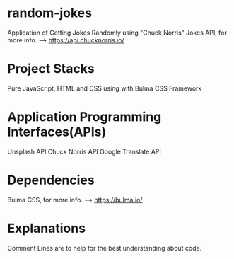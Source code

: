 # random-jokes

Application of Getting Jokes Randomly using "Chuck Norris" Jokes API, for more info. --> https://api.chucknorris.io/

# Project Stacks

Pure JavaScript, HTML and CSS using with Bulma CSS Framework

# Application Programming Interfaces(APIs)

Unsplash API
Chuck Norris API
Google Translate API

# Dependencies

Bulma CSS, for more info. --> https://bulma.io/

# Explanations

Comment Lines are to help for the best understanding about code.
